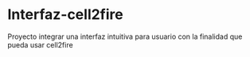 # Interfaz-cell2fire
Proyecto integrar una interfaz intuitiva para usuario con la finalidad que pueda usar cell2fire
